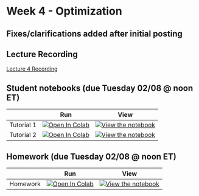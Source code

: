 # Week 4 - Optimization

## Fixes/clarifications added after initial posting

## Lecture Recording

[Lecture 4 Recording](https://www.youtube.com/watch?v=olECHijGZ_g)

## Student notebooks (due Tuesday 02/08 @ noon ET)

|   | Run | View |
| - | --- | ---- |
| Tutorial 1 | [![Open In Colab](https://colab.research.google.com/assets/colab-badge.svg)](https://colab.research.google.com/github/CIS-522/course-content/blob/main/W04_Optimization/students/CIS_522_W4D1_Tutorial_–_Student_Version.ipynb) | [![View the notebook](https://img.shields.io/badge/render-nbviewer-orange.svg)](https://nbviewer.jupyter.org/github/CIS-522/course-content/blob/main/W04_Optimization/students/CIS_522_W4D1_Tutorial_–_Student_Version.ipynb?flush_cache=true) |
| Tutorial 2 | [![Open In Colab](https://colab.research.google.com/assets/colab-badge.svg)](https://colab.research.google.com/github/CIS-522/course-content/blob/main/W04_Optimization/students/CIS_522_W4D2_Tutorial_–_Student_Version.ipynb) | [![View the notebook](https://img.shields.io/badge/render-nbviewer-orange.svg)](https://nbviewer.jupyter.org/github/CIS-522/course-content/blob/main/W04_Optimization/students/CIS_522_W4D2_Tutorial_–_Student_Version.ipynb?flush_cache=true) |


## Homework (due Tuesday 02/08 @ noon ET)
|   | Run | View |
| - | --- | ---- |
| Homework | [![Open In Colab](https://colab.research.google.com/assets/colab-badge.svg)](https://colab.research.google.com/github/CIS-522/course-content/blob/main/W04_Optimization/students/CIS_522_W4_Homework_–_Student_Version.ipynb) | [![View the notebook](https://img.shields.io/badge/render-nbviewer-orange.svg)](https://nbviewer.jupyter.org/github/CIS-522/course-content/blob/main/W04_Optimization/students/CIS_522_W4_Homework_–_Student_Version.ipynb?flush_cache=true) |




